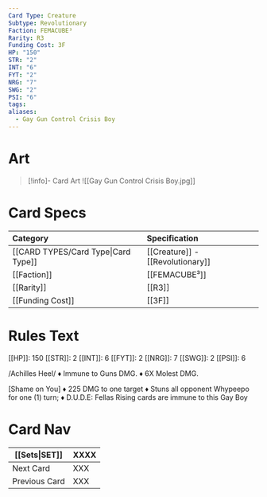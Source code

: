 ```yaml
---
Card Type: Creature
Subtype: Revolutionary
Faction: FEMACUBE³
Rarity: R3
Funding Cost: 3F
HP: "150"
STR: "2"
INT: "6"
FYT: "2"
NRG: "7"
SWG: "2"
PSI: "6"
tags: 
aliases:
  - Gay Gun Control Crisis Boy
---
```

# Art

> [!info]- Card Art
> ![[Gay Gun Control Crisis Boy.jpg]]

# Card Specs

| Category | Specification| 
| :--- | :--- |
| [[CARD TYPES/Card Type\|Card Type]] | [[Creature]] - [[Revolutionary]] |  
| [[Faction]] | [[FEMACUBE³]] |  
| [[Rarity]] | [[R3]] |  
| [[Funding Cost]] | [[3F]] |  

# Rules Text  

[[HP]]: 150 [[STR]]: 2 [[INT]]: 6 [[FYT]]: 2 [[NRG]]: 7 [[SWG]]: 2 [[PSI]]: 6  

/Achilles Heel/ 
♦ Immune to Guns DMG.
♦ 6X Molest DMG.

[Shame on You]
♦ 225 DMG to one target
♦ Stuns all opponent  Whypeepo for one (1) turn;
♦ D.U.D.E: Fellas Rising cards are immune to this Gay Boy

# Card Nav

| [[Sets\|SET]] | XXXX |
| --- | --- |
| Next Card | XXX |
| Previous Card | XXX |


